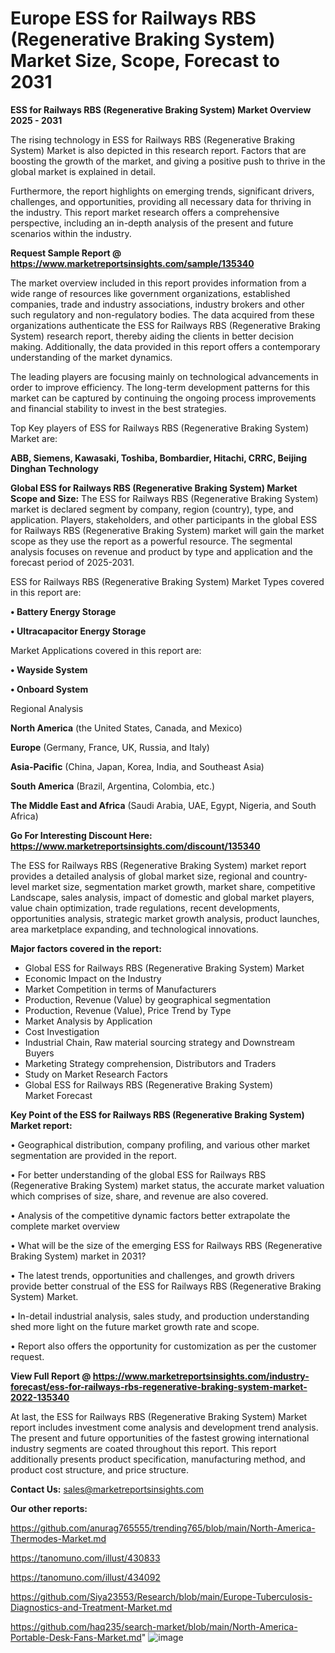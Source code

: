 # Europe ESS for Railways RBS (Regenerative Braking System) Market Size, Scope, Forecast to 2031

<Strong> ESS for Railways RBS (Regenerative Braking System) Market Overview 2025 - 2031</strong>

The rising technology in ESS for Railways RBS (Regenerative Braking System) Market is also depicted in this research report. Factors that are boosting the growth of the market, and giving a positive push to thrive in the global market is explained in detail.

Furthermore, the report highlights on emerging trends, significant drivers, challenges, and opportunities, providing all necessary data for thriving in the industry. This report market research offers a comprehensive perspective, including an in-depth analysis of the present and future scenarios within the industry.

<strong>Request Sample Report @ <a href=https://www.marketreportsinsights.com/sample/135340>https://www.marketreportsinsights.com/sample/135340</a></strong>

The market overview included in this report provides information from a wide range of resources like government organizations, established companies, trade and industry associations, industry brokers and other such regulatory and non-regulatory bodies. The data acquired from these organizations authenticate the ESS for Railways RBS (Regenerative Braking System) research report, thereby aiding the clients in better decision making. Additionally, the data provided in this report offers a contemporary understanding of the market dynamics.

The leading players are focusing mainly on technological advancements in order to improve efficiency. The long-term development patterns for this market can be captured by continuing the ongoing process improvements and financial stability to invest in the best strategies.

Top Key players of ESS for Railways RBS (Regenerative Braking System) Market are:

<strong>ABB, Siemens, Kawasaki, Toshiba, Bombardier, Hitachi, CRRC, Beijing Dinghan Technology</strong>

<strong><b>Global ESS for Railways RBS (Regenerative Braking System) Market Scope and Size:</b></strong>
The ESS for Railways RBS (Regenerative Braking System) market is declared segment by company, region (country), type, and application. Players, stakeholders, and other participants in the global ESS for Railways RBS (Regenerative Braking System) market will gain the market scope as they use the report as a powerful resource. The segmental analysis focuses on revenue and product by type and application and the forecast period of 2025-2031.

ESS for Railways RBS (Regenerative Braking System) Market Types covered in this report are:

<strong>• Battery Energy Storage

• Ultracapacitor Energy Storage</strong>

Market Applications covered in this report are:

<strong>• Wayside System

• Onboard System</strong> 

Regional Analysis

<strong>North America</strong> (the United States, Canada, and Mexico)

<strong>Europe</strong> (Germany, France, UK, Russia, and Italy)

<strong>Asia-Pacific</strong> (China, Japan, Korea, India, and Southeast Asia)

<strong>South America</strong> (Brazil, Argentina, Colombia, etc.)

<strong>The Middle East and Africa</strong> (Saudi Arabia, UAE, Egypt, Nigeria, and South Africa)

<strong>Go For Interesting Discount Here: <a href=https://www.marketreportsinsights.com/discount/135340>https://www.marketreportsinsights.com/discount/135340</a></strong>

The ESS for Railways RBS (Regenerative Braking System) market report provides a detailed analysis of global market size, regional and country-level market size, segmentation market growth, market share, competitive Landscape, sales analysis, impact of domestic and global market players, value chain optimization, trade regulations, recent developments, opportunities analysis, strategic market growth analysis, product launches, area marketplace expanding, and technological innovations.

<strong><b>Major factors covered in the report:</b></strong>
<ul>
  <li>Global ESS for Railways RBS (Regenerative Braking System) Market </li>
  <li>Economic Impact on the Industry</li>
  <li>Market Competition in terms of Manufacturers</li>
  <li>Production, Revenue (Value) by geographical segmentation</li>
  <li>Production, Revenue (Value), Price Trend by Type</li>
  <li>Market Analysis by Application</li>
  <li>Cost Investigation</li>
  <li>Industrial Chain, Raw material sourcing strategy and Downstream Buyers</li>
  <li>Marketing Strategy comprehension, Distributors and Traders</li>
  <li>Study on Market Research Factors</li>
  <li>Global ESS for Railways RBS (Regenerative Braking System) Market Forecast</li>
</ul>

<strong><b>Key Point of the ESS for Railways RBS (Regenerative Braking System) Market report:</b></strong>

• Geographical distribution, company profiling, and various other market segmentation are provided in the report.

• For better understanding of the global ESS for Railways RBS (Regenerative Braking System) market status, the accurate market valuation which comprises of size, share, and revenue are also covered.

• Analysis of the competitive dynamic factors better extrapolate the complete market overview

• What will be the size of the emerging ESS for Railways RBS (Regenerative Braking System) market in 2031?

• The latest trends, opportunities and challenges, and growth drivers provide better construal of the ESS for Railways RBS (Regenerative Braking System) Market.

• In-detail industrial analysis, sales study, and production understanding shed more light on the future market growth rate and scope.

• Report also offers the opportunity for customization as per the customer request.

<strong><b>View Full Report @ <a href=https://www.marketreportsinsights.com/industry-forecast/ess-for-railways-rbs-regenerative-braking-system-market-2022-135340>https://www.marketreportsinsights.com/industry-forecast/ess-for-railways-rbs-regenerative-braking-system-market-2022-135340</a></b></strong>


At last, the ESS for Railways RBS (Regenerative Braking System) Market report includes investment come analysis and development trend analysis. The present and future opportunities of the fastest growing international industry segments are coated throughout this report. This report additionally presents product specification, manufacturing method, and product cost structure, and price structure.

<strong>Contact Us:</strong>
sales@marketreportsinsights.com

<strong>Our other reports:</strong>

<a href=https://github.com/anurag765555/trending765/blob/main/North-America-Thermodes-Market.md>https://github.com/anurag765555/trending765/blob/main/North-America-Thermodes-Market.md</a>

<a href=https://tanomuno.com/illust/430833>https://tanomuno.com/illust/430833</a>

<a href=https://tanomuno.com/illust/434092>https://tanomuno.com/illust/434092</a>

<a href=https://github.com/Siya23553/Research/blob/main/Europe-Tuberculosis-Diagnostics-and-Treatment-Market.md>https://github.com/Siya23553/Research/blob/main/Europe-Tuberculosis-Diagnostics-and-Treatment-Market.md</a>

<a href=https://github.com/haq235/search-market/blob/main/North-America-Portable-Desk-Fans-Market.md>https://github.com/haq235/search-market/blob/main/North-America-Portable-Desk-Fans-Market.md</a>"
![image](https://github.com/user-attachments/assets/af86cd6f-b421-4293-bbbd-0df848211665)
